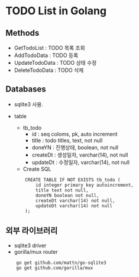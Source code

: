 # TODO List in Golang

## Methods
* GetTodoList : TODO 목록 조회
* AddTodoData : TODO  등록
* UpdateTodoData : TODO 상태 수정
* DeleteTodoData : TODO  삭제

## Databases
* sqlite3 사용.
* table
    * tb_todo
        * id : seq coloms, pk, auto increment
        * title : todo titles, text, not null
        * doneYN : 진행상태, boolean, not null
        * createDt : 생성일자, varchar(14), not null
        * updateDt : 수정일자, varchar(14), not null
    * Create SQL

    ```
        CREATE TABLE IF NOT EXISTS tb_todo (
            id integer primary key autoincrement, 
            title text not null,
            doneYN boolean not null,
            createDt varchar(14) not null,
            updateDt varchar(14) not null
        );
    ```

## 외부 라이브러리
* sqlite3 driver
* gorilla/mux router
```
    go get github.com/mattn/go-sqlite3
    go get github.com/gorilla/mux
```
        